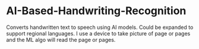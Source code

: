 # AI-Based-Handwriting-Recognition
Converts handwritten text to speech using AI models.  Could be expanded to support regional languages.  I use a device to take picture of page or pages and the ML algo will read the page or pages.
